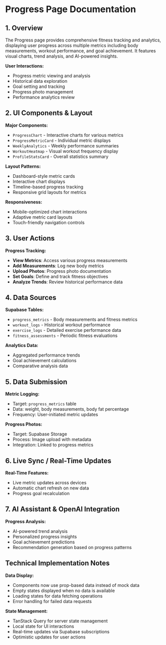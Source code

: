 
# Progress Page Documentation

## 1. Overview

The Progress page provides comprehensive fitness tracking and analytics, displaying user progress across multiple metrics including body measurements, workout performance, and goal achievement. It features visual charts, trend analysis, and AI-powered insights.

**User Interactions:**
- Progress metric viewing and analysis
- Historical data exploration
- Goal setting and tracking
- Progress photo management
- Performance analytics review

## 2. UI Components & Layout

**Major Components:**
- `ProgressChart` - Interactive charts for various metrics
- `ProgressMetricCard` - Individual metric displays
- `WeeklyAnalytics` - Weekly performance summaries
- `WorkoutHeatmap` - Visual workout frequency display
- `ProfileStatsCard` - Overall statistics summary

**Layout Patterns:**
- Dashboard-style metric cards
- Interactive chart displays
- Timeline-based progress tracking
- Responsive grid layouts for metrics

**Responsiveness:**
- Mobile-optimized chart interactions
- Adaptive metric card layouts
- Touch-friendly navigation controls

## 3. User Actions

**Progress Tracking:**
- **View Metrics**: Access various progress measurements
- **Add Measurements**: Log new body metrics
- **Upload Photos**: Progress photo documentation
- **Set Goals**: Define and track fitness objectives
- **Analyze Trends**: Review historical performance data

## 4. Data Sources

**Supabase Tables:**
- `progress_metrics` - Body measurements and fitness metrics
- `workout_logs` - Historical workout performance
- `exercise_logs` - Detailed exercise performance data
- `fitness_assessments` - Periodic fitness evaluations

**Analytics Data:**
- Aggregated performance trends
- Goal achievement calculations
- Comparative analysis data

## 5. Data Submission

**Metric Logging:**
- Target: `progress_metrics` table
- Data: weight, body measurements, body fat percentage
- Frequency: User-initiated metric updates

**Progress Photos:**
- Target: Supabase Storage
- Process: Image upload with metadata
- Integration: Linked to progress metrics

## 6. Live Sync / Real-Time Updates

**Real-Time Features:**
- Live metric updates across devices
- Automatic chart refresh on new data
- Progress goal recalculation

## 7. AI Assistant & OpenAI Integration

**Progress Analysis:**
- AI-powered trend analysis
- Personalized progress insights
- Goal achievement predictions
- Recommendation generation based on progress patterns

## Technical Implementation Notes

**Data Display:**
- Components now use prop-based data instead of mock data
- Empty states displayed when no data is available
- Loading states for data fetching operations
- Error handling for failed data requests

**State Management:**
- TanStack Query for server state management
- Local state for UI interactions
- Real-time updates via Supabase subscriptions
- Optimistic updates for user actions

